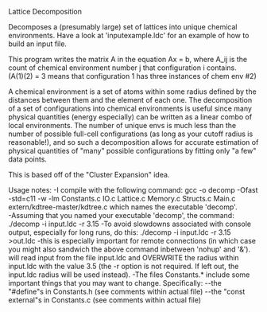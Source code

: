 Lattice Decomposition

Decomposes a (presumably large) set of lattices into unique chemical environments.
Have a look at 'inputexample.ldc' for an example of how to build an input file.

This program writes the matrix A in the equation Ax = b, where A_ij is the count of
chemical environment number j that configuration i contains.  
(A(1)(2) = 3 means that configuration 1 has three instances of chem env #2)

A chemical environment is a set of atoms within some radius defined by the distances 
between them and the element of each one.  The decomposition of a set of configurations
into chemical environments is useful since many physical quantities (energy especially)
can be written as a linear combo of local environments.  The number of unique envs is 
much less than the number of possible full-cell configurations (as long as your cutoff 
radius is reasonable!), and so such a decomposition allows for accurate estimation of 
physical quantities of "many" possible configurations by fitting only "a few" data points.  

This is based off of the "Cluster Expansion" idea.

Usage notes:
-I compile with the following command:
   gcc -o decomp -Ofast -std=c11 -w -lm Constants.c IO.c Lattice.c Memory.c Structs.c Main.c extern/kdtree-master/kdtree.c
which names the executable 'decomp'.  
-Assuming that you named your executable 'decomp', the command:
   ./decomp -i input.ldc -r 3.15
-To avoid slowdowns associated with console output, especially for long runs, do this:
   ./decomp -i input.ldc -r 3.15 >out.ldc
-this is especially important for remote connections (in which case you might also sandwich the above command
inbetween 'nohup' and '&').
will read input from the file input.ldc and OVERWRITE the radius within input.ldc with
the value 3.5 (the -r option is not required.  If left out, the input.ldc radius will
be used instead).
-The files Constants.* include some important things that you may want to change.  Specifically:
--the "#define"s in Constants.h (see comments within actual file)
--the "const external"s in Constants.c (see comments within actual file)  

    